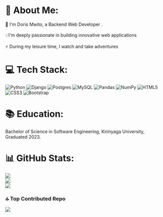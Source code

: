 # 💫 About Me:
🔭 I'm Doris Mwito, a Backend Web Developer .<br><br>💡I'm deeply passionate in building innovative web applications<br><br>⚡ During my leisure time, I watch and take adventures


# 💻 Tech Stack:
![Python](https://img.shields.io/badge/python-3670A0?style=for-the-badge&logo=python&logoColor=ffdd54) ![Django](https://img.shields.io/badge/django-%23092E20.svg?style=for-the-badge&logo=django&logoColor=white) ![Postgres](https://img.shields.io/badge/postgres-%23316192.svg?style=for-the-badge&logo=postgresql&logoColor=white) ![MySQL](https://img.shields.io/badge/mysql-%2300000f.svg?style=for-the-badge&logo=mysql&logoColor=white) ![Pandas](https://img.shields.io/badge/pandas-%23150458.svg?style=for-the-badge&logo=pandas&logoColor=white) ![NumPy](https://img.shields.io/badge/numpy-%23013243.svg?style=for-the-badge&logo=numpy&logoColor=white) ![HTML5](https://img.shields.io/badge/html5-%23E34F26.svg?style=for-the-badge&logo=html5&logoColor=white) ![CSS3](https://img.shields.io/badge/css3-%231572B6.svg?style=for-the-badge&logo=css3&logoColor=white) ![Bootstrap](https://img.shields.io/badge/bootstrap-%238511FA.svg?style=for-the-badge&logo=bootstrap&logoColor=white)
</br>
# 📚 Education:
Bachelor of Science in Software Engineering, Kirinyaga University, Graduated 2023.
# 📊 GitHub Stats:
![](https://github-readme-stats.vercel.app/api?username=Doris-Mwito5&theme=algolia&hide_border=false&include_all_commits=false&count_private=false)<br/>
![](https://github-readme-streak-stats.herokuapp.com/?user=Doris-Mwito5&theme=algolia&hide_border=false)<br/>
![](https://github-readme-stats.vercel.app/api/top-langs/?username=Doris-Mwito5&theme=algolia&hide_border=false&include_all_commits=false&count_private=false&layout=compact)

### 🔝 Top Contributed Repo
![](https://github-contributor-stats.vercel.app/api?username=Doris-Mwito5&limit=5&theme=dark&combine_all_yearly_contributions=true)

<!-- Proudly created with GPRM ( https://gprm.itsvg.in ) -->
